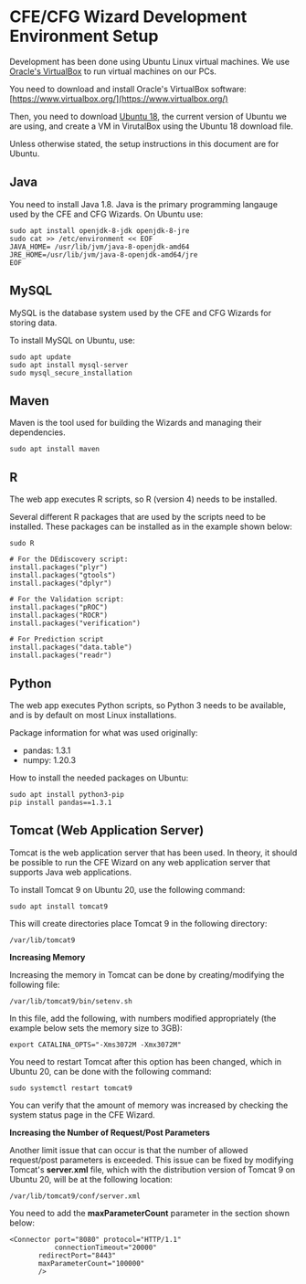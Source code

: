 CFE/CFG Wizard Development Environment Setup
================================================

Development has been done using Ubuntu Linux virtual machines. We use [Oracle's VirtualBox](https://www.virtualbox.org/)
to run virtual machines on our PCs.

You need to download and install Oracle's VirtualBox software: [https://www.virtualbox.org/](https://www.virtualbox.org/)

Then, you need to download [Ubuntu 18](http://releases.ubuntu.com/18.04/), the
current version of Ubuntu we are using, and create a VM 
in VirutalBox using the Ubuntu 18 download file.

Unless otherwise stated, the setup instructions in this document are for Ubuntu.


Java
---------------------------------------

You need to install Java 1.8. Java is the primary programming langauge used by the CFE and CFG Wizards.
On Ubuntu use:

```shell
sudo apt install openjdk-8-jdk openjdk-8-jre
sudo cat >> /etc/environment << EOF
JAVA_HOME= /usr/lib/jvm/java-8-openjdk-amd64
JRE_HOME=/usr/lib/jvm/java-8-openjdk-amd64/jre
EOF
```

MySQL
-----------------------------------------

MySQL is the database system used by the CFE and CFG Wizards for storing data.

To install MySQL on Ubuntu, use:

```shell
sudo apt update
sudo apt install mysql-server
sudo mysql_secure_installation
```

Maven
---------------------------------------------

Maven is the tool used for building the Wizards and managing their dependencies.

```shell
sudo apt install maven
```

R
-------------------------------------------------------------------

The web app executes R scripts, so R (version 4) needs to be installed.

Several different R packages that are used by the scripts need to be installed.
These packages can be installed as in the example shown below:

    sudo R

    # For the DEdiscovery script:
    install.packages("plyr")
    install.packages("gtools")
    install.packages("dplyr")

    # For the Validation script:
    install.packages("pROC")
    install.packages("ROCR")
    install.packages("verification")
    
    # For Prediction script
    install.packages("data.table")
    install.packages("readr")

Python
----------------------------------------------------------

The web app executes Python scripts, so Python 3 needs to be available, and is by default on most Linux installations. 

Package information for what was used originally:

* pandas: 1.3.1
* numpy: 1.20.3


How to install the needed packages on Ubuntu:

    sudo apt install python3-pip
    pip install pandas==1.3.1

Tomcat (Web Application Server)
---------------------------------------------------------------

Tomcat is the web application server that has been used. In theory, it should be possible
to run the CFE Wizard on any web application server that supports Java web applications.

To install Tomcat 9 on Ubuntu 20, use the following command:

    sudo apt install tomcat9

This will create directories place Tomcat 9 in the following directory:

    /var/lib/tomcat9
    
**Increasing Memory**

Increasing the memory in Tomcat can be done by creating/modifying the following file:

    /var/lib/tomcat9/bin/setenv.sh
    
In this file, add the following, with numbers modified appropriately (the example below sets the
memory size to 3GB):

    export CATALINA_OPTS="-Xms3072M -Xmx3072M"

You need to restart Tomcat after this option has been changed, which in Ubuntu 20,
can be done with the following command:

    sudo systemctl restart tomcat9

You can verify that the amount of memory was increased by checking the system status page in the
CFE Wizard.

**Increasing the Number of Request/Post Parameters**

Another limit issue that can occur is that the number of allowed request/post parameters is
exceeded. This issue can be fixed by modifying Tomcat's **server.xml** file, which with the
distribution version of Tomcat 9 on Ubuntu 20, will be at the following location:

    /var/lib/tomcat9/conf/server.xml

You need to add the **maxParameterCount** parameter in the section shown below:

    <Connector port="8080" protocol="HTTP/1.1"
               connectionTimeout="20000"
           redirectPort="8443"
           maxParameterCount="100000"
           />



  
